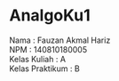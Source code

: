 # AnalgoKu1

Nama            : Fauzan Akmal Hariz <br>
NPM             : 140810180005 <br>
Kelas Kuliah    : A <br>
Kelas Praktikum : B <br>
